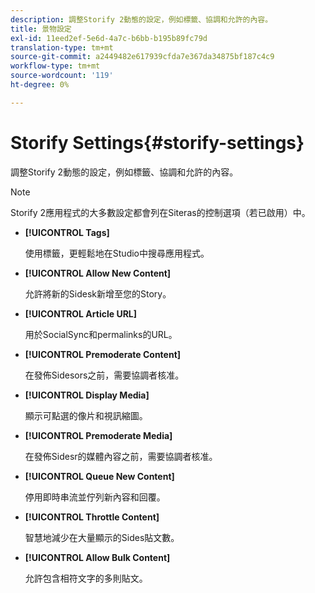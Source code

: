 ```yaml
---
description: 調整Storify 2動態的設定，例如標籤、協調和允許的內容。
title: 景物設定
exl-id: 11eed2ef-5e6d-4a7c-b6bb-b195b89fc79d
translation-type: tm+mt
source-git-commit: a2449482e617939cfda7e367da34875bf187c4c9
workflow-type: tm+mt
source-wordcount: '119'
ht-degree: 0%

---
```


# Storify Settings{#storify-settings}

調整Storify 2動態的設定，例如標籤、協調和允許的內容。

>[!NOTE]
>
>Storify 2應用程式的大多數設定都會列在Siteras的控制選項（若已啟用）中。

* **[!UICONTROL Tags]**

   使用標籤，更輕鬆地在Studio中搜尋應用程式。

* **[!UICONTROL Allow New Content]**

   允許將新的Sidesk新增至您的Story。

* **[!UICONTROL Article URL]**

   用於SocialSync和permalinks的URL。

* **[!UICONTROL Premoderate Content]**

   在發佈Sidesors之前，需要協調者核准。

* **[!UICONTROL Display Media]**

   顯示可點選的像片和視訊縮圖。

* **[!UICONTROL Premoderate Media]**

   在發佈Sidesr的媒體內容之前，需要協調者核准。

* **[!UICONTROL Queue New Content]**

   停用即時串流並佇列新內容和回覆。

* **[!UICONTROL Throttle Content]**

   智慧地減少在大量顯示的Sides貼文數。

* **[!UICONTROL Allow Bulk Content]**

   允許包含相符文字的多則貼文。
